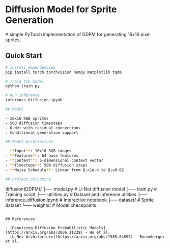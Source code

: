 # Diffusion Model for Sprite Generation

A simple PyTorch implementation of DDPM for generating 16x16 pixel sprites.

## Quick Start

```bash
# Install dependencies
pip install torch torchvision numpy matplotlib tqdm

# Train the model
python train.py

# Run inference
inference_diffusion.ipynb

## Model

- 16x16 RGB sprites
- 500 diffusion timesteps
- U-Net with residual connections
- Conditional generation support

## Model Architecture

- **Input**: 16x16 RGB images
- **Features**: 64 base features
- **Context**: 5-dimensional context vector
- **Timesteps**: 500 diffusion steps
- **Noise Schedule**: Linear from β₁=1e-4 to β₂=0.02

## Project Structure

```
diffusion(DDPM)/
├── model.py              # U-Net diffusion model
├── train.py              # Training script
├── utilities.py          # Dataset and inference utilities
├── inference_diffusion.ipynb  # Interactive notebook
├── dataset/              # Sprite dataset
└── weights/              # Model checkpoints
```

## References

- [Denoising Diffusion Probabilistic Models](https://arxiv.org/abs/2006.11239) - Ho et al.
- [U-Net Architecture](https://arxiv.org/abs/1505.04597) - Ronneberger et al.

